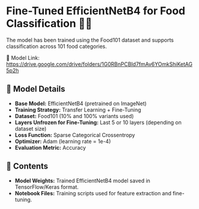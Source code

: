 # Fine-Tuned EfficientNetB4 for Food Classification 🍕🥗
The model has been trained using the Food101 dataset and supports classification across 101 food categories.

🔗 Model Link: https://drive.google.com/drive/folders/1G0RBnPCBId7fmAv6YOmkShiKetAG5p2h

## 📌 Model Details
- **Base Model:** EfficientNetB4 (pretrained on ImageNet)
- **Training Strategy:** Transfer Learning + Fine-Tuning
- **Dataset:** Food101 (10% and 100% variants used)
- **Layers Unfrozen for Fine-Tuning:** Last 5 or 10 layers (depending on dataset size)
- **Loss Function:** Sparse Categorical Crossentropy
- **Optimizer:** Adam (learning rate = 1e-4)
- **Evaluation Metric:** Accuracy

## 📂 Contents
- **Model Weights:** Trained EfficientNetB4 model saved in TensorFlow/Keras format.
- **Notebook Files:** Training scripts used for feature extraction and fine-tuning.
